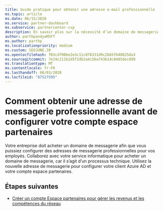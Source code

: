 ```yaml
---
title: Guide pratique pour obtenir une adresse e-mail professionnelle
ms.topic: article
ms.date: 06/15/2020
ms.service: partner-dashboard
ms.subservice: partnercenter-csp
description: En savoir plus sur la nécessité d’un domaine de messagerie avant de pouvoir configurer un compte Azure AD dans l’espace partenaires. En savoir plus sur l’achat d’un domaine de messagerie.
author: parthpandyaMSFT
ms.author: parthp
ms.localizationpriority: medium
ms.custom: SEOJUNE.20
ms.openlocfilehash: f03cd700be2e3c11c076331d9c2b65f648825da3
ms.sourcegitcommit: 7e19c211b1d5f2db2a4c56a743b14c8485decd99
ms.translationtype: MT
ms.contentlocale: fr-FR
ms.lasthandoff: 08/03/2020
ms.locfileid: "87527595"
---
```

# <a name="how-to-get-a-work-email-address-before-you-set-up-your-partner-center-account"></a>Comment obtenir une adresse de messagerie professionnelle avant de configurer votre compte espace partenaires

Votre entreprise doit acheter un domaine de messagerie afin que vous puissiez configurer des adresses de messagerie professionnelles pour vos employés. Collaborez avec votre service informatique pour acheter un domaine de messagerie, car il s’agit d’un processus technique. Utilisez la nouvelle adresse de messagerie pour configurer votre client Azure AD et votre compte espace partenaires.

## <a name="next-steps"></a>Étapes suivantes

- [Créer un compte Espace partenaires pour gérer les revenus et les compétences du réseau](mpn-create-a-partner-center-account.md)
